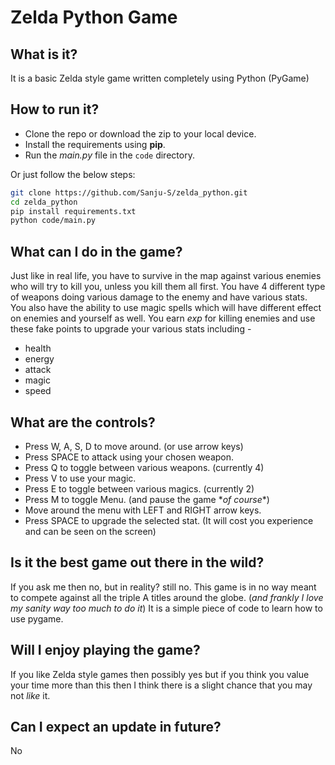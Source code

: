 # Zelda Python Game

## What is it?
It is a basic Zelda style game written completely using Python (PyGame)

## How to run it?
* Clone the repo or download the zip to your local device.
* Install the requirements using **pip**.
* Run the *main.py* file in the `code` directory.

Or just follow the below steps: 
```bash
git clone https://github.com/Sanju-S/zelda_python.git
cd zelda_python
pip install requirements.txt
python code/main.py 
```

## What can I do in the game?
Just like in real life, you have to survive in the map against various enemies who will try to kill you, unless you kill them all first. You have 4 different type of weapons doing various damage to the enemy and have various stats. You also have the ability to use magic spells which will have different effect on enemies and yourself as well. You earn *exp* for killing enemies and use these fake points to upgrade your various stats including - 
* health
* energy
* attack
* magic
* speed

## What are the controls?
* Press W, A, S, D to move around. (or use arrow keys)
* Press SPACE to attack using your chosen weapon.
* Press Q to toggle between various weapons. (currently 4)
* Press V to use your magic.
* Press E to toggle between various magics. (currently 2)
* Press M to toggle Menu. (and pause the game \**of course*\*)
* Move around the menu with LEFT and RIGHT arrow keys.
* Press SPACE to upgrade the selected stat. (It will cost you experience and can be seen on the screen)

## Is it the best game out there in the wild?
If you ask me then no, but in reality? still no.
This game is in no way meant to compete against all the triple A titles around the globe. (*and frankly I love my sanity way too much to do it*) It is a simple piece of code to learn how to use pygame.

## Will I enjoy playing the game?
If you like Zelda style games then possibly yes but if you think you value your time more than this then I think there is a slight chance that you may not *like* it.

## Can I expect an update in future?
No
